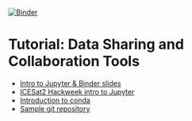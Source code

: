 [![Binder](https://mybinder.org/badge_logo.svg)](https://mybinder.org/v2/gh/geohackweek/datasharing/master?filepath=notebooks&urlpath=lab)

# Tutorial: Data Sharing and Collaboration Tools

- [Intro to Jupyter & Binder slides](https://docs.google.com/presentation/d/15d__yUJF_JvNMqTnvXnhjQjNP5bJLc3rlR4tpWRCQxA/edit#slide=id.p)
- [ICESat2 Hackweek intro to Jupyter](https://github.com/ICESAT-2HackWeek/intro-jupyter-git)
- [Introduction to conda]()
- [Sample git repository](https://github.com/geohackweek/sample_project_repository)

